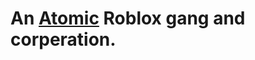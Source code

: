 # An <a href="https://www.roblox.com/games/4581966615/Anomic" target="_blank">Atomic</a> Roblox gang and corperation.
